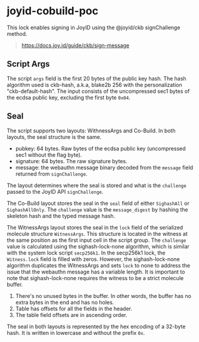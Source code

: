# joyid-cobuild-poc

This lock enables signing in JoyID using the @joyid/ckb signChallenge method.

> <https://docs.joy.id/guide/ckb/sign-message>

## Script Args

The script `args` field is the first 20 bytes of the public key hash. The hash algorithm used is ckb-hash, a.k.a, blake2b 256 with the personalization "ckb-default-hash". The input consists of the uncompressed sec1 bytes of the ecdsa public key, excluding the first byte `0x04`.

## Seal

The script supports two layouts: WithnessArgs and Co-Build. In both layouts, the seal structure is the same.

- pubkey: 64 bytes. Raw bytes of the ecdsa public key (uncompressed sec1 without the flag byte).
- signature: 64 bytes. The raw signature bytes.
- message: the webauthn message binary decoded from the `message` field returned from `signChallenge`.

The layout determines where the seal is stored and what is the `challenge` passed to the JoyID API `signChallenge`.

The Co-Build layout stores the seal in the `seal` field of either `SighashAll` or `SighashAllOnly`. The `challenge` value is the `message_digest` by hashing the skeleton hash and the typed message hash.

The WitnessArgs layout stores the seal in the `lock` field of the serialized molecule structure `WitnessArgs`. This structure is located in the witness at the same position as the first input cell in the script group. The `challenge` value is calculated using the sighash-lock-none algorithm, which is similar with the system lock script `secp256k1`. In the secp256k1 lock, the `Witness.lock` field is filled with zeros. However, the sighash-lock-none algorithm duplicates the WitnessArgs and sets `lock` to none to address the issue that the webauthn message has a variable length. It is important to note that sighash-lock-none requires the witness to be a strict molecule buffer.

1. There's no unused bytes in the buffer. In other words, the buffer has no extra bytes in the end and has no holes.
2. Table has offsets for all the fields in the header.
3. The table field offsets are in ascending order.

The seal in both layouts is represented by the hex encoding of a 32-byte hash. It is written in lowercase and without the prefix `0x`.
